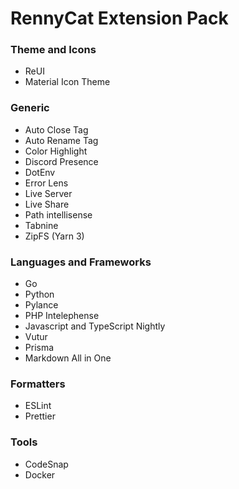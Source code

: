 # RennyCat Extension Pack

### Theme and Icons

- ReUI
- Material Icon Theme

### Generic

- Auto Close Tag
- Auto Rename Tag
- Color Highlight
- Discord Presence
- DotEnv
- Error Lens
- Live Server
- Live Share
- Path intellisense
- Tabnine
- ZipFS (Yarn 3)

### Languages and Frameworks

- Go
- Python
- Pylance
- PHP Intelephense
- Javascript and TypeScript Nightly
- Vutur
- Prisma
- Markdown All in One

### Formatters

- ESLint
- Prettier

### Tools

- CodeSnap
- Docker
